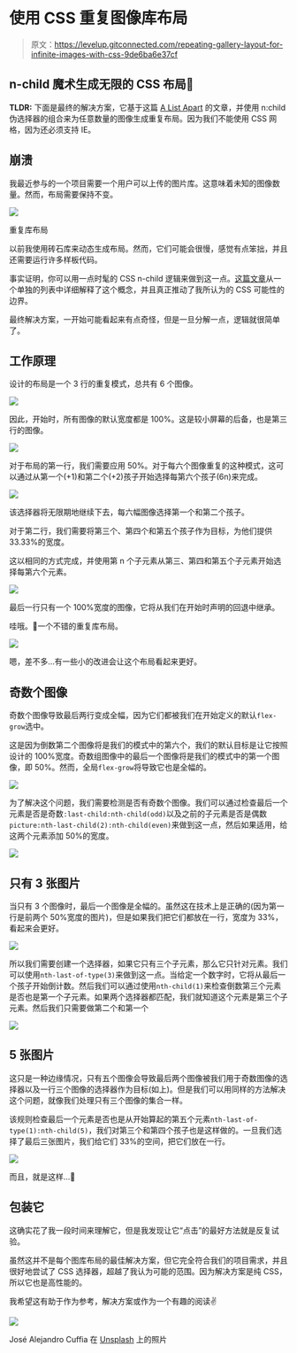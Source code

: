 # 使用 CSS 重复图像库布局

> 原文：<https://levelup.gitconnected.com/repeating-gallery-layout-for-infinite-images-with-css-9de6ba6e37cf>

## n-child 魔术生成无限的 CSS 布局🎩

**TLDR:** 下面是最终的解决方案，它基于这篇 [A List Apart](https://alistapart.com/article/quantity-queries-for-css/) 的文章，并使用 n:child 伪选择器的组合来为任意数量的图像生成重复布局。因为我们不能使用 CSS 网格，因为还必须支持 IE。

## 崩溃

我最近参与的一个项目需要一个用户可以上传的图片库。这意味着未知的图像数量。然而，布局需要保持不变。

![](img/525d0f5b1c4416fa9a043a93b9b86d49.png)

重复库布局

以前我使用砖石库来动态生成布局。然而，它们可能会很慢，感觉有点笨拙，并且还需要运行许多样板代码。

事实证明，你可以用一点时髦的 CSS n-child 逻辑来做到这一点。[这篇文章](https://alistapart.com/article/quantity-queries-for-css/)从一个单独的列表中详细解释了这个概念，并且真正推动了我所认为的 CSS 可能性的边界。

最终解决方案，一开始可能看起来有点奇怪，但是一旦分解一点，逻辑就很简单了。

## **工作原理**

设计的布局是一个 3 行的重复模式，总共有 6 个图像。

![](img/39c80b1efdaaf9ef982302894f806e71.png)

因此，开始时，所有图像的默认宽度都是 100%。这是较小屏幕的后备，也是第三行的图像。

![](img/0f936b2533c6f760f994d6f0b5614ddf.png)

对于布局的第一行，我们需要应用 50%。对于每六个图像重复的这种模式，这可以通过从第一个(+1)和第二个(+2)孩子开始选择每第六个孩子(6n)来完成。

![](img/f43e72441d47766f8ddca0022fcf4c84.png)

该选择器将无限期地继续下去，每六幅图像选择第一个和第二个孩子。

对于第二行，我们需要将第三个、第四个和第五个孩子作为目标，为他们提供 33.33%的宽度。

这以相同的方式完成，并使用第 n 个子元素从第三、第四和第五个子元素开始选择每第六个元素。

![](img/62b9286cb08943255d84f70757bd2916.png)

最后一行只有一个 100%宽度的图像，它将从我们在开始时声明的回退中继承。

哇哦。🙌一个不错的重复库布局。

![](img/e64d390c164abe5b5e8d7ced7214b646.png)

嗯，差不多…有一些小的改进会让这个布局看起来更好。

## 奇数个图像

奇数个图像导致最后两行变成全幅，因为它们都被我们在开始定义的默认`flex-grow`选中。

这是因为倒数第二个图像将是我们的模式中的第六个，我们的默认目标是让它按照设计的 100%宽度。奇数组图像中的最后一个图像将是我们的模式中的第一个图像，即 50%。然而，全局`flex-grow`将导致它也是全幅的。

![](img/98037ef2598bb523713356038d9917bb.png)

为了解决这个问题，我们需要检测是否有奇数个图像。我们可以通过检查最后一个元素是否是奇数`:last-child:nth-child(odd)`以及之前的子元素是否是偶数`picture:nth-last-child(2):nth-child(even)`来做到这一点，然后如果适用，给这两个元素添加 50%的宽度。

![](img/e9525c8f95c2da6d9b997b9b4f638a38.png)

## 只有 3 张图片

当只有 3 个图像时，最后一个图像是全幅的。虽然这在技术上是正确的(因为第一行是前两个 50%宽度的图片)，但是如果我们把它们都放在一行，宽度为 33%，看起来会更好。

![](img/0e754d1ffc9ee3319ce106aa39751edd.png)

所以我们需要创建一个选择器，如果它只有三个子元素，那么它只针对元素。我们可以使用`nth-last-of-type(3)`来做到这一点。当给定一个数字时，它将从最后一个孩子开始倒计数。然后我们可以通过使用`nth-child(1)`来检查倒数第三个元素是否也是第一个子元素。如果两个选择器都匹配，我们就知道这个元素是第三个子元素。然后我们只需要做第二个和第一个

![](img/3458f2e83617e5cecc8fe36af9600455.png)

## 5 张图片

这只是一种边缘情况，只有五个图像会导致最后两个图像被我们用于奇数图像的选择器以及一行三个图像的选择器作为目标(如上)。但是我们可以用同样的方法解决这个问题，就像我们处理只有三个图像的集合一样。

该规则检查最后一个元素是否也是从开始算起的第五个元素`nth-last-of-type(1):nth-child(5)`，我们对第三个和第四个孩子也是这样做的。一旦我们选择了最后三张图片，我们给它们 33%的空间，把它们放在一行。

![](img/0b41e500cc75eb1a81c82c0c85bab41d.png)

而且，就是这样…🙌

## 包装它

这确实花了我一段时间来理解它，但是我发现让它“点击”的最好方法就是反复试验。

虽然这并不是每个图库布局的最佳解决方案，但它完全符合我们的项目需求，并且很好地尝试了 CSS 选择器，超越了我认为可能的范围。因为解决方案是纯 CSS，所以它也是高性能的。

我希望这有助于作为参考，解决方案或作为一个有趣的阅读✌️

![](img/6e05dc1bb3b4ad4166b5368e4879b701.png)

José Alejandro Cuffia 在 [Unsplash](https://unsplash.com?utm_source=medium&utm_medium=referral) 上的照片